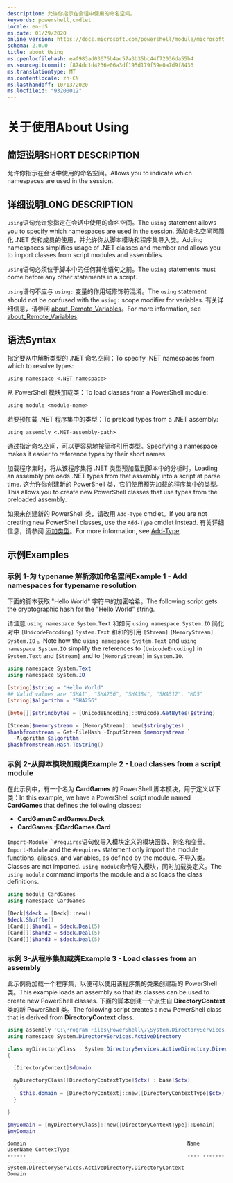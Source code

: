 ```yaml
---
description: 允许你指示在会话中使用的命名空间。
keywords: powershell,cmdlet
Locale: en-US
ms.date: 01/29/2020
online version: https://docs.microsoft.com/powershell/module/microsoft.powershell.core/about/about_using?view=powershell-7.1&WT.mc_id=ps-gethelp
schema: 2.0.0
title: about_Using
ms.openlocfilehash: eaf983ad03676b4ac57a3b35bc44f72036da55b4
ms.sourcegitcommit: f874dc1d4236e06a3df195d179f59e0a7d9f8436
ms.translationtype: MT
ms.contentlocale: zh-CN
ms.lasthandoff: 10/13/2020
ms.locfileid: "93200012"
---
```

# <a name="about-using"></a><span data-ttu-id="df4f5-104">关于使用</span><span class="sxs-lookup"><span data-stu-id="df4f5-104">About Using</span></span>

## <a name="short-description"></a><span data-ttu-id="df4f5-105">简短说明</span><span class="sxs-lookup"><span data-stu-id="df4f5-105">SHORT DESCRIPTION</span></span>
<span data-ttu-id="df4f5-106">允许你指示在会话中使用的命名空间。</span><span class="sxs-lookup"><span data-stu-id="df4f5-106">Allows you to indicate which namespaces are used in the session.</span></span>

## <a name="long-description"></a><span data-ttu-id="df4f5-107">详细说明</span><span class="sxs-lookup"><span data-stu-id="df4f5-107">LONG DESCRIPTION</span></span>

<span data-ttu-id="df4f5-108">`using`语句允许您指定在会话中使用的命名空间。</span><span class="sxs-lookup"><span data-stu-id="df4f5-108">The `using` statement allows you to specify which namespaces are used in the session.</span></span> <span data-ttu-id="df4f5-109">添加命名空间可简化 .NET 类和成员的使用，并允许你从脚本模块和程序集导入类。</span><span class="sxs-lookup"><span data-stu-id="df4f5-109">Adding namespaces simplifies usage of .NET classes and member and allows you to import classes from script modules and assemblies.</span></span>

<span data-ttu-id="df4f5-110">`using`语句必须位于脚本中的任何其他语句之前。</span><span class="sxs-lookup"><span data-stu-id="df4f5-110">The `using` statements must come before any other statements in a script.</span></span>

<span data-ttu-id="df4f5-111">`using`语句不应与 `using:` 变量的作用域修饰符混淆。</span><span class="sxs-lookup"><span data-stu-id="df4f5-111">The `using` statement should not be confused with the `using:` scope modifier for variables.</span></span> <span data-ttu-id="df4f5-112">有关详细信息，请参阅 [about_Remote_Variables](about_Remote_Variables.md)。</span><span class="sxs-lookup"><span data-stu-id="df4f5-112">For more information, see [about_Remote_Variables](about_Remote_Variables.md).</span></span>

## <a name="syntax"></a><span data-ttu-id="df4f5-113">语法</span><span class="sxs-lookup"><span data-stu-id="df4f5-113">Syntax</span></span>

<span data-ttu-id="df4f5-114">指定要从中解析类型的 .NET 命名空间：</span><span class="sxs-lookup"><span data-stu-id="df4f5-114">To specify .NET namespaces from which to resolve types:</span></span>

```
using namespace <.NET-namespace>
```

<span data-ttu-id="df4f5-115">从 PowerShell 模块加载类：</span><span class="sxs-lookup"><span data-stu-id="df4f5-115">To load classes from a PowerShell module:</span></span>

```
using module <module-name>
```

<span data-ttu-id="df4f5-116">若要预加载 .NET 程序集中的类型：</span><span class="sxs-lookup"><span data-stu-id="df4f5-116">To preload types from a .NET assembly:</span></span>

```
using assembly <.NET-assembly-path>
```

<span data-ttu-id="df4f5-117">通过指定命名空间，可以更容易地按简称引用类型。</span><span class="sxs-lookup"><span data-stu-id="df4f5-117">Specifying a namespace makes it easier to reference types by their short names.</span></span>

<span data-ttu-id="df4f5-118">加载程序集时，将从该程序集将 .NET 类型预加载到脚本中的分析时。</span><span class="sxs-lookup"><span data-stu-id="df4f5-118">Loading an assembly preloads .NET types from that assembly into a script at parse time.</span></span> <span data-ttu-id="df4f5-119">这允许你创建新的 PowerShell 类，它们使用预先加载的程序集中的类型。</span><span class="sxs-lookup"><span data-stu-id="df4f5-119">This allows you to create new PowerShell classes that use types from the preloaded assembly.</span></span>

<span data-ttu-id="df4f5-120">如果未创建新的 PowerShell 类，请改用 `Add-Type` cmdlet。</span><span class="sxs-lookup"><span data-stu-id="df4f5-120">If you are not creating new PowerShell classes, use the `Add-Type` cmdlet instead.</span></span> <span data-ttu-id="df4f5-121">有关详细信息，请参阅 [添加类型](xref:Microsoft.PowerShell.Utility.Add-Type)。</span><span class="sxs-lookup"><span data-stu-id="df4f5-121">For more information, see [Add-Type](xref:Microsoft.PowerShell.Utility.Add-Type).</span></span>

## <a name="examples"></a><span data-ttu-id="df4f5-122">示例</span><span class="sxs-lookup"><span data-stu-id="df4f5-122">Examples</span></span>

### <a name="example-1---add-namespaces-for-typename-resolution"></a><span data-ttu-id="df4f5-123">示例 1-为 typename 解析添加命名空间</span><span class="sxs-lookup"><span data-stu-id="df4f5-123">Example 1 - Add namespaces for typename resolution</span></span>

<span data-ttu-id="df4f5-124">下面的脚本获取 "Hello World" 字符串的加密哈希。</span><span class="sxs-lookup"><span data-stu-id="df4f5-124">The following script gets the cryptographic hash for the "Hello World" string.</span></span>

<span data-ttu-id="df4f5-125">请注意 `using namespace System.Text` 和如何 `using namespace System.IO` 简化对中 `[UnicodeEncoding]` `System.Text` 和和的引用 `[Stream]` `[MemoryStream]` `System.IO` 。</span><span class="sxs-lookup"><span data-stu-id="df4f5-125">Note how the `using namespace System.Text` and `using namespace System.IO` simplify the references to `[UnicodeEncoding]` in `System.Text` and `[Stream]` and to `[MemoryStream]` in `System.IO`.</span></span>

```powershell
using namespace System.Text
using namespace System.IO

[string]$string = "Hello World"
## Valid values are "SHA1", "SHA256", "SHA384", "SHA512", "MD5"
[string]$algorithm = "SHA256"

[byte[]]$stringbytes = [UnicodeEncoding]::Unicode.GetBytes($string)

[Stream]$memorystream = [MemoryStream]::new($stringbytes)
$hashfromstream = Get-FileHash -InputStream $memorystream `
  -Algorithm $algorithm
$hashfromstream.Hash.ToString()
```

### <a name="example-2---load-classes-from-a-script-module"></a><span data-ttu-id="df4f5-126">示例 2-从脚本模块加载类</span><span class="sxs-lookup"><span data-stu-id="df4f5-126">Example 2 - Load classes from a script module</span></span>

<span data-ttu-id="df4f5-127">在此示例中，有一个名为 **CardGames** 的 PowerShell 脚本模块，用于定义以下类：</span><span class="sxs-lookup"><span data-stu-id="df4f5-127">In this example, we have a PowerShell script module named **CardGames** that defines the following classes:</span></span>

- <span data-ttu-id="df4f5-128">**CardGames**</span><span class="sxs-lookup"><span data-stu-id="df4f5-128">**CardGames.Deck**</span></span>
- <span data-ttu-id="df4f5-129">**CardGames 卡**</span><span class="sxs-lookup"><span data-stu-id="df4f5-129">**CardGames.Card**</span></span>

<span data-ttu-id="df4f5-130">`Import-Module``#requires`语句仅导入模块定义的模块函数、别名和变量。</span><span class="sxs-lookup"><span data-stu-id="df4f5-130">`Import-Module` and the `#requires` statement only import the module functions, aliases, and variables, as defined by the module.</span></span> <span data-ttu-id="df4f5-131">不导入类。</span><span class="sxs-lookup"><span data-stu-id="df4f5-131">Classes are not imported.</span></span> <span data-ttu-id="df4f5-132">`using module`命令导入模块，同时加载类定义。</span><span class="sxs-lookup"><span data-stu-id="df4f5-132">The `using module` command imports the module and also loads the class definitions.</span></span>

```powershell
using module CardGames
using namespace CardGames

[Deck]$deck = [Deck]::new()
$deck.Shuffle()
[Card[]]$hand1 = $deck.Deal(5)
[Card[]]$hand2 = $deck.Deal(5)
[Card[]]$hand3 = $deck.Deal(5)
```

### <a name="example-3---load-classes-from-an-assembly"></a><span data-ttu-id="df4f5-133">示例 3-从程序集加载类</span><span class="sxs-lookup"><span data-stu-id="df4f5-133">Example 3 - Load classes from an assembly</span></span>

<span data-ttu-id="df4f5-134">此示例将加载一个程序集，以便可以使用该程序集的类来创建新的 PowerShell 类。</span><span class="sxs-lookup"><span data-stu-id="df4f5-134">This example loads an assembly so that its classes can be used to create new PowerShell classes.</span></span> <span data-ttu-id="df4f5-135">下面的脚本创建一个派生自 **DirectoryContext** 类的新 PowerShell 类。</span><span class="sxs-lookup"><span data-stu-id="df4f5-135">The following script creates a new PowerShell class that is derived from **DirectoryContext** class.</span></span>

```powershell
using assembly 'C:\Program Files\PowerShell\7\System.DirectoryServices.dll'
using namespace System.DirectoryServices.ActiveDirectory

class myDirectoryClass : System.DirectoryServices.ActiveDirectory.DirectoryContext
{

  [DirectoryContext]$domain

  myDirectoryClass([DirectoryContextType]$ctx) : base($ctx)
  {
    $this.domain = [DirectoryContext]::new([DirectoryContextType]$ctx)
  }

}

$myDomain = [myDirectoryClass]::new([DirectoryContextType]::Domain)
$myDomain
```

```Output
domain                                                    Name UserName ContextType
------                                                    ---- -------- -----------
System.DirectoryServices.ActiveDirectory.DirectoryContext                    Domain
```

